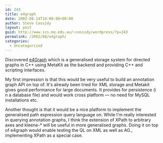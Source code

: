 ```yaml
---
id: 243
title: e4graph
date: 2002-08-14T14:00:00+00:00
author: Steve Cassidy
layout: post
guid: http://www.ics.mq.edu.au/~cassidy/wordpress/?p=243
permalink: /2002/08/e4graph/
categories:
  - Uncategorized
---
```

Discovered [e4Graph](http://e4graph.sourceforge.net/) which is a generalised storage system for directed graphs in C++ using MetaKit as the backend and providing C++ and scripting interfaces. 

My first impression is that this would be very useful to build an annotation graph API on top of. It's already been tried for XML storage and Metakit gives good performance for large documents. It provides for persistence (i n a database file) and would work cross platform &#8212; no need for MySQL installations etc.

Another thought is that it would be a nice platform to implement the generalised path expression query language on. While I'm really interested in querying annotation graphs, I think the extension of XPath to arbitrary axes and kleene-* will be useful in more generalised graphs. Doing it on top of e4graph would enable testing the QL on XML as well as AG., implementing XPath as a special case.
